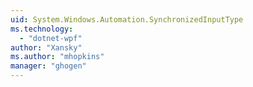 ```yaml
---
uid: System.Windows.Automation.SynchronizedInputType
ms.technology: 
  - "dotnet-wpf"
author: "Xansky"
ms.author: "mhopkins"
manager: "ghogen"
---
```

